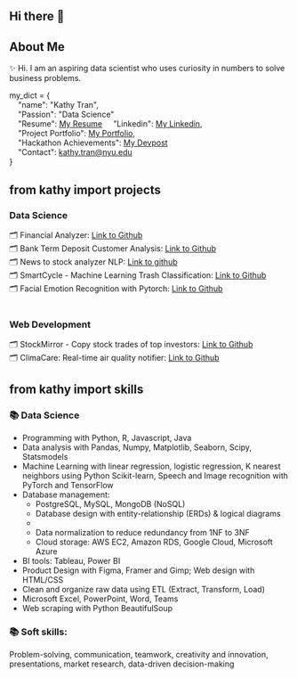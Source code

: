 ## Hi there 👋<br>
## About Me
✨ Hi. I am an aspiring data scientist who uses curiosity in numbers to solve business problems.<br>

my_dict = {<br>
&nbsp;&nbsp;&nbsp;&nbsp;"name": "Kathy Tran",<br>
&nbsp;&nbsp;&nbsp;&nbsp;"Passion": "Data Science"<br>
&nbsp;&nbsp;&nbsp;&nbsp;"Resume": [My Resume](https://drive.google.com/drive/folders/1C45zDbBbrlwZgv_RgMZutM63-FJ7d5V0?usp=drive_link)
&nbsp;&nbsp;&nbsp;&nbsp;"Linkedin": [My Linkedin](https://www.linkedin.com/in/kathy-tran-834577278/),<br>
&nbsp;&nbsp;&nbsp;&nbsp;"Project Portfolio": [My Portfolio](https://kathytran88.github.io/),<br>
&nbsp;&nbsp;&nbsp;&nbsp;"Hackathon Achievements": [My Devpost](https://devpost.com/kathyngananhtran?ref_content=user-portfolio&ref_feature=portfolio&ref_medium=global-nav)<br>
&nbsp;&nbsp;&nbsp;&nbsp;"Contact": [kathy.tran@nyu.edu](kathy.tran@nyu.edu)<br>
}

## from kathy import projects
### Data Science
🗂 Financial Analyzer: [Link to Github](https://github.com/kathytran88/financial_analyzer)<br>
🗂 Bank Term Deposit Customer Analysis: [Link to Github](https://github.com/kathytran88/bank_term_deposit_analysis)<br>
🗂 News to stock analyzer NLP: [Link to github](https://github.com/kathytran88/news_to_stocks_analyzer)<br>
🗂 SmartCycle - Machine Learning Trash Classification: [Link to Github](https://github.com/SnazzyBeatle115/Smartcycle)<br>
🗂 Facial Emotion Recognition with Pytorch: [Link to Github](https://github.com/kathytran88/face_emotion_recognition)<br>
<br>
### Web Development
🗂 StockMirror - Copy stock trades of top investors: [Link to Github](https://github.com/kathytran88/StockMirror)<br>
🗂 ClimaCare: Real-time air quality notifier: [Link to Github](https://github.com/SewonKim0/ClimaCare)<br>

## from kathy import skills
### 📚 Data Science
- Programming with Python, R, Javascript, Java
- Data analysis with Pandas, Numpy, Matplotlib, Seaborn, Scipy, Statsmodels
- Machine Learning with linear regression, logistic regression, K nearest neighbors using Python Scikit-learn, Speech and Image recognition with PyTorch and TensorFlow
- Database management:
  <ul>
    <li>PostgreSQL, MySQL, MongoDB (NoSQL)</li>
    <li>Database design with entity-relationship (ERDs) & logical diagrams<li>
    <li>Data normalization to reduce redundancy from 1NF to 3NF</li>
    <li>Cloud storage: AWS EC2, Amazon RDS, Google Cloud, Microsoft Azure</li>
  </ul>
- BI tools: Tableau, Power BI
- Product Design with Figma, Framer and Gimp; Web design with HTML/CSS
- Clean and organize raw data using ETL (Extract, Transform, Load) 
- Microsoft Excel, PowerPoint, Word, Teams
- Web scraping with Python BeautifulSoup

### 📚 Soft skills: 
Problem-solving, communication, teamwork, creativity and innovation, presentations, market research, data-driven decision-making<br>
